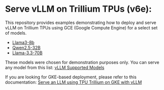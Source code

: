 # Serve vLLM on Trillium TPUs (v6e):

This repository provides examples demonstrating how to deploy and serve vLLM on Trillium TPUs using GCE (Google Compute Engine) for a select set of models.

- [Llama3-8b](./Llama3-8b/README.md)
- [Qwen2.5-32B](./Qwen2.5-32B/README.md)
- [Llama-3.3-70B](./Llama3.3-70b/README.md)

These models were chosen for demonstration purposes only. You can serve any model from this list: [vLLM Supported Models](https://docs.vllm.ai/en/latest/models/supported_models.html)

If you are looking for GKE-based deployment, please refer to this documentation: [Serve an LLM using TPU Trillium on GKE with vLLM](https://cloud.google.com/kubernetes-engine/docs/tutorials/serve-vllm-tpu)


